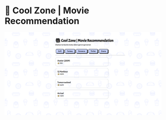 # 🎥 Cool Zone | Movie Recommendation

<p float="center"> 
  <img src="/screenshots/main.png"/>
</p>
